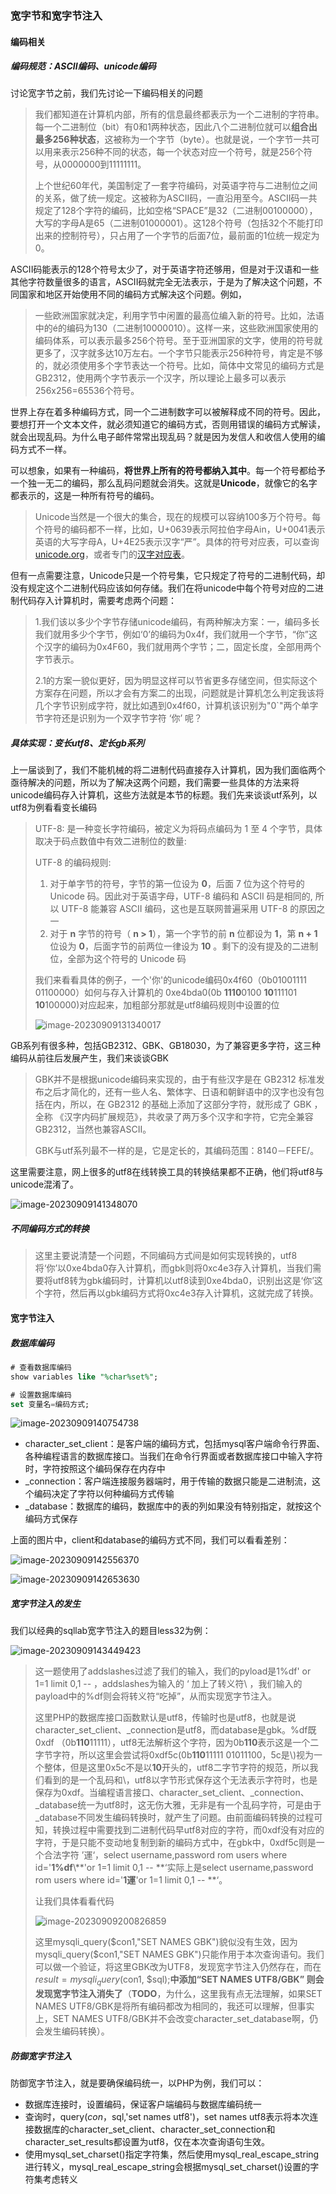 ### 宽字节和宽字节注入

#### 编码相关

##### 编码规范：ASCII编码、unicode编码

讨论宽字节之前，我们先讨论一下编码相关的问题

> 我们都知道在计算机内部，所有的信息最终都表示为一个二进制的字符串。每一个二进制位（bit）有0和1两种状态，因此八个二进制位就可以**组合出最多256种状态**，这被称为一个字节（byte）。也就是说，一个字节一共可以用来表示256种不同的状态，每一个状态对应一个符号，就是256个符号，从0000000到11111111。
>
> 上个世纪60年代，美国制定了一套字符编码，对英语字符与二进制位之间的关系，做了统一规定。这被称为ASCII码，一直沿用至今。ASCII码一共规定了128个字符的编码，比如空格“SPACE”是32（二进制00100000），大写的字母A是65（二进制01000001）。这128个符号（包括32个不能打印出来的控制符号），只占用了一个字节的后面7位，最前面的1位统一规定为0。

ASCII码能表示的128个符号太少了，对于英语字符还够用，但是对于汉语和一些其他字符数量很多的语言，ASCII码就完全无法表示，于是为了解决这个问题，不同国家和地区开始使用不同的编码方式解决这个问题。例如，

> 一些欧洲国家就决定，利用字节中闲置的最高位编入新的符号。比如，法语中的é的编码为130（二进制10000010）。这样一来，这些欧洲国家使用的编码体系，可以表示最多256个符号。至于亚洲国家的文字，使用的符号就更多了，汉字就多达10万左右。一个字节只能表示256种符号，肯定是不够的，就必须使用多个字节表达一个符号。比如，简体中文常见的编码方式是GB2312，使用两个字节表示一个汉字，所以理论上最多可以表示256x256=65536个符号。

世界上存在着多种编码方式，同一个二进制数字可以被解释成不同的符号。因此，要想打开一个文本文件，就必须知道它的编码方式，否则用错误的编码方式解读，就会出现乱码。为什么电子邮件常常出现乱码？就是因为发信人和收信人使用的编码方式不一样。

可以想象，如果有一种编码，**将世界上所有的符号都纳入其中**。每一个符号都给予一个独一无二的编码，那么乱码问题就会消失。这就是**Unicode**，就像它的名字都表示的，这是一种所有符号的编码。

> Unicode当然是一个很大的集合，现在的规模可以容纳100多万个符号。每个符号的编码都不一样，比如，U+0639表示阿拉伯字母Ain，U+0041表示英语的大写字母A，U+4E25表示汉字“严”。具体的符号对应表，可以查询[unicode.org](http://www.unicode.org/)，或者专门的[汉字对应表](http://www.chi2ko.com/tool/CJK.htm)。

但有一点需要注意，Unicode只是一个符号集，它只规定了符号的二进制代码，却没有规定这个二进制代码应该如何存储。我们在将unicode中每个符号对应的二进制代码存入计算机时，需要考虑两个问题：

> 1.我们该以多少个字节存储unicode编码，有两种解决方案：一，编码多长我们就用多少个字节，例如‘0’的编码为0x4f，我们就用一个字节，“你”这个汉字的编码为0x4F60，我们就用两个字节；二，固定长度，全部用两个字节表示。
>
> 2.1的方案一貌似更好，因为明显这样可以节省更多存储空间，但实际这个方案存在问题，所以才会有方案二的出现，问题就是计算机怎么判定我该将几个字节识别成字符，就比如遇到0x4f60，计算机该识别为"0\`"两个单字节字符还是识别为一个双字节字符 ‘你’ 呢？

##### 具体实现：变长utf8、定长gb系列

上一届谈到了，我们不能机械的将二进制代码直接存入计算机，因为我们面临两个亟待解决的问题，所以为了解决这两个问题，我们需要一些具体的方法来将unicode编码存入计算机，这些方法就是本节的标题。我们先来谈谈utf系列，以utf8为例看看变长编码

> UTF-8: 是一种变长字符编码，被定义为将码点编码为 1 至 4 个字节，具体取决于码点数值中有效二进制位的数量:
>
> UTF-8 的编码规则:
>
> 1. 对于单字节的符号，字节的第一位设为 **0**，后面 7 位为这个符号的 Unicode 码。因此对于英语字母，UTF-8 编码和 ASCII 码是相同的, 所以 UTF-8 能兼容 ASCII 编码，这也是互联网普遍采用 UTF-8 的原因之一
> 2. 对于 **n** 字节的符号（ **n > 1**），第一个字节的前 **n** 位都设为 **1**，第 **n + 1** 位设为 **0**，后面字节的前两位一律设为 **10** 。剩下的没有提及的二进制位，全部为这个符号的 Unicode 码
>
> 我们来看看具体的例子，一个'你'的unicode编码0x4f60（0b01001111 01100000）如何与存入计算机的 0xe4bda0(0b **1110**0100 **10**111101 **10**100000)对应起来，加粗部分那就是utf8编码规则中设置的位
>
> ![image-20230909131340017](.\images\image-20230909131340017.png)

GB系列有很多种，包括GB2312、GBK、GB18030，为了兼容更多字符，这三种编码从前往后发展产生，我们来谈谈GBK

> GBK并不是根据unicode编码来实现的，由于有些汉字是在 GB2312 标准发布之后才简化的，还有一些人名、繁体字、日语和朝鲜语中的汉字也没有包括在内，所以，在 GB2312 的基础上添加了这部分字符，就形成了 GBK ，全称 《汉字内码扩展规范》，共收录了两万多个汉字和字符，它完全兼容 GB2312，当然也兼容ASCII。
>
> GBK与utf系列最不一样的是，它是定长的，其编码范围：8140－FEFE/。

这里需要注意，网上很多的utf8在线转换工具的转换结果都不正确，他们将utf8与unicode混淆了。

![image-20230909141348070]( .\images\image-20230909141348070.png)

##### 不同编码方式的转换

> 这里主要说清楚一个问题，不同编码方式间是如何实现转换的，utf8将‘你’以0xe4bda0存入计算机，而gbk则将0xc4e3存入计算机，当我们需要将utf8转为gbk编码时，计算机以utf8读到0xe4bda0，识别出这是‘你’这个字符，然后再以gbk编码方式将0xc4e3存入计算机，这就完成了转换。

#### 宽字节注入

##### 数据库编码

```sql
# 查看数据库编码
show variables like "%char%set%";

# 设置数据库编码
set 变量名=编码方式;
```

![image-20230909140754738](.\images\image-20230909140754738.png)

* character_set_client：是客户端的编码方式，包括mysql客户端命令行界面、各种编程语言的数据库接口。当我们在命令行界面或者数据库接口中输入字符时，字符按照这个编码保存在内存中
* _connection：客户端连接服务器端时，用于传输的数据只能是二进制流，这个编码决定了字符以何种编码方式传输
* _database：数据库的编码，数据库中的表的列如果没有特别指定，就按这个编码方式保存

上面的图片中，client和database的编码方式不同，我们可以看看差别：

![image-20230909142556370](.\images\image-20230909142556370.png)

![image-20230909142653630](.\images\image-20230909142653630.png)

##### 宽字节注入的发生

我们以经典的sqllab宽字节注入的题目less32为例：

![image-20230909143449423](.\images\image-20230909143449423.png)

> 这一题使用了addslashes过滤了我们的输入，我们的pyload是1%df' or 1=1 limit 0,1 -- ，addslashes为输入的 ‘ 加上了转义符\ ，我们输入的payload中的%df则会将转义符“吃掉”，从而实现宽字节注入。
>
> 这里PHP的数据库接口函数默认是utf8，传输时也是utf8，也就是说character_set_client、\_connection是utf8，而database是gbk。%df既0xdf （0b**110**11111），utf8无法解析这个字符，因为0b**110**表示这是一个二字节字符，所以这里会尝试将0xdf5c(0b**110**11111 01011100，5c是\\)视为一个整体，但是这里0x5c不是以**10**开头的，utf8二字节字符的规范，所以我们看到的是一个乱码和\\，utf8以字节形式保存这个无法表示字符时，也是保存为0xdf。当编程语言接口、character_set_client、\_connection、\_database统一为utf8时，这无伤大雅，无非是有一个乱码字符，可是由于\_database不同发生编码转换时，就产生了问题。由前面编码转换的过程可知，转换过程中需要找到二进制代码早utf8对应的字符，而0xdf没有对应的字符，于是只能不变动地复制到新的编码方式中，在gbk中，0xdf5c则是一个合法字符 ’運‘，select username,password rom users where id='**1%df**\\**'or 1=1 limit 0,1 -- **‘实际上是select username,password rom users where id='**1運**'or 1=1 limit 0,1 -- **‘。
>
> 让我们具体看看代码
>
> ![image-20230909200826859](.\images\image-20230909200826859.png)
>
> 这里mysqli_query($con1,"SET NAMES GBK")貌似没有生效，因为mysqli_query($con1,"SET NAMES GBK")只能作用于本次查询语句。我们可以做一个验证，将这里GBK改为UTF8，发现宽字节注入仍然存在，而在$result=mysqli_query($con1, $sql);**中添加“SET NAMES UTF8/GBK” 则会发现宽字节注入消失了**（**TODO**，为什么，这里我有点无法理解，如果SET NAMES UTF8/GBK是将所有编码都改为相同的，我还可以理解，但事实上，SET NAMES UTF8/GBK并不会改变character_set_database啊，仍会发生编码转换）。

##### 防御宽字节注入

防御宽字节注入，就是要确保编码统一，以PHP为例，我们可以：

* 数据库连接时，设置编码，保证客户端编码与数据库编码统一
* 查询时，query($con，$sql,'set names utf8')，set names utf8表示将本次连接数据库的character_set_client、character_set_connection和character_set_results都设置为utf8，仅在本次查询语句生效。
* 使用mysql_set_charset()指定字符集，然后使用mysql_real_escape_string进行转义，mysql_real_escape_string会根据mysql_set_charset()设置的字符集考虑转义

